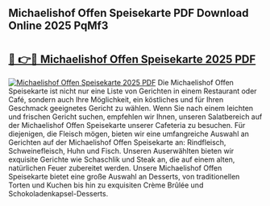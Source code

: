 ## Michaelishof Offen Speisekarte PDF Download Online 2025 PqMf3

# <h2><a href="http://gc9kdp.nevu.top/?p=Michaelishof+Offen+Speisekarte">🔗 👉🔴 Michaelishof Offen Speisekarte 2025 PDF</a></h2>

[![Michaelishof Offen Speisekarte 2025 PDF](https://i.imgur.com/dBaPXMq.png)](http://gc9kdp.nevu.top/?p=Michaelishof+Offen+Speisekarte)
Die Michaelishof Offen Speisekarte ist nicht nur eine Liste von Gerichten in einem Restaurant oder Café, sondern auch Ihre Möglichkeit, ein köstliches und für Ihren Geschmack geeignetes Gericht zu wählen. Wenn Sie nach einem leichten und frischen Gericht suchen, empfehlen wir Ihnen, unseren Salatbereich auf der Michaelishof Offen Speisekarte unserer Cafeteria zu besuchen. Für diejenigen, die Fleisch mögen, bieten wir eine umfangreiche Auswahl an Gerichten auf der Michaelishof Offen Speisekarte an: Rindfleisch, Schweinefleisch, Huhn und Fisch. Unseren Auserwählten bieten wir exquisite Gerichte wie Schaschlik und Steak an, die auf einem alten, natürlichen Feuer zubereitet werden. Unsere Michaelishof Offen Speisekarte bietet eine große Auswahl an Desserts, von traditionellen Torten und Kuchen bis hin zu exquisiten Crème Brûlée und Schokoladenkapsel-Desserts.
